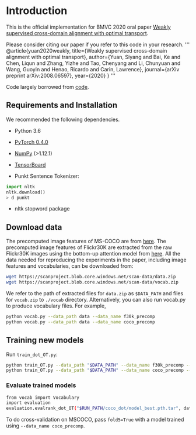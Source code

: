 # Introduction

This is the official implementation for BMVC 2020 oral paper [Weakly supervised cross-domain alignment with optimal transport](https://www.bmvc2020-conference.com/assets/papers/0566.pdf).

Please consider citing our paper if you refer to this code in your research.
'''
@article{yuan2020weakly,
  title={Weakly supervised cross-domain alignment with optimal transport},
  author={Yuan, Siyang and Bai, Ke and Chen, Liqun and Zhang, Yizhe and Tao, Chenyang and Li, Chunyuan and Wang, Guoyin and Henao, Ricardo and Carin, Lawrence},
  journal={arXiv preprint arXiv:2008.06597},
  year={2020}
}
'''


Code largely borrowed from [code](https://github.com/kuanghuei/SCAN).

## Requirements and Installation
We recommended the following dependencies.

* Python 3.6
* [PyTorch 0.4.0](http://pytorch.org/)
* [NumPy](http://www.numpy.org/) (>1.12.1)
* [TensorBoard](https://github.com/TeamHG-Memex/tensorboard_logger)

* Punkt Sentence Tokenizer:
```python
import nltk
nltk.download()
> d punkt
```
* nltk stopword package

## Download data

The precomputed image features of MS-COCO are from [here](https://github.com/peteanderson80/bottom-up-attention). The precomputed image features of Flickr30K are extracted from the raw Flickr30K images using the bottom-up attention model from [here](https://github.com/peteanderson80/bottom-up-attention). All the data needed for reproducing the experiments in the paper, including image features and vocabularies, can be downloaded from:

```bash
wget https://scanproject.blob.core.windows.net/scan-data/data.zip
wget https://scanproject.blob.core.windows.net/scan-data/vocab.zip
```

We refer to the path of extracted files for `data.zip` as `$DATA_PATH` and files for `vocab.zip` to `./vocab` directory. Alternatively, you can also run vocab.py to produce vocabulary files. For example, 

```bash
python vocab.py --data_path data --data_name f30k_precomp
python vocab.py --data_path data --data_name coco_precomp
```


## Training new models
Run `train_dot_OT.py`:

```bash
python train_OT.py --data_path "$DATA_PATH" --data_name f30k_precomp --vocab_path "$VOCAB_PATH" --logger_name runs/coco_scan/log --model_name runs/OT/log --max_violation --bi_gru --margin=0.12 --alpha=1.5 --data_type=full --learning_rate=0.0002 --num_epochs=30 --lr_update=15
python train_OT.py --data_path "$DATA_PATH" --data_name coco_precomp --vocab_path "$VOCAB_PATH" --logger_name runs/coco_scan/log --model_name runs/OT/log --max_violation --bi_gru --margin=0.05 --alpha=0.1 --data_type=full
```



### Evaluate trained models
```bash
from vocab import Vocabulary
import evaluation
evaluation.evalrank_dot_OT("$RUN_PATH/coco_dot/model_best.pth.tar", data_path="$DATA_PATH", split="test")
```
To do cross-validation on MSCOCO, pass `fold5=True` with a model trained using 
`--data_name coco_precomp`.
##
